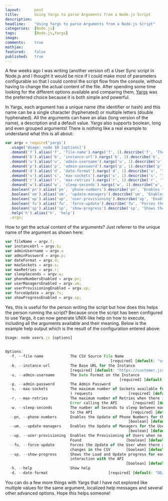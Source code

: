 ```yaml
---
layout:      post
title:       Using Yargs to parse Arguments from a Node.js Script
description: 
headline:    "Using Yargs to parse Arguments from a Node.js Script"
categories:  [Node.js]
tags:        [Node.js,Yargs]
image:       
comments:    true
mathjax:     
featured:    false
published:   true
---
```



A few weeks ago I was writing (another version of) a User Sync script in Node.js and I thought it would be nice if I could make most of parameters configurable so that I could control the script flow from the console, without having to change the actual content of the file. After spending some time looking for the different options available and comparing them, [Yargs](https://github.com/bcoe/yargs) was the preferred choice because it is both simple and powerful. 

In Yargs, each argument has a unique name (the identifier or hash) and this name can be a single character (hyphenated) or multiple letters (double hyphenated). All the arguments can have an alias (long version of the name), a description and a default value. Yargs also supports boolean, long and even grouped arguments! There is nothing like a real example to understand what this is all about:

```javascript
var argv = require('yargs')  
  .usage('Usage: node $0 [options]')  
  .demand('f').alias('f', 'file-name').nargs('f', 1).describe('f', 'The CSV Source File Name').default('f', 'users.csv')  
  .demand('b').alias('b', 'instance-url').nargs('b', 1).describe('b', 'The Base URL for the Instance').default('b', 'https://customer.jiveon.com')  
  .demand('u').alias('u', 'admin-username').nargs('u', 1).describe('u', 'The Admin Username').default('u', 'admin')  
  .demand('p').alias('p', 'admin-password').nargs('p', 1).describe('p', 'The Admin Password')  
  .demand('d').alias('d', 'date-format').nargs('d', 1).describe('u', 'The Date Format on the Instance').default('d', 'DD/MM/YYYY')  
  .demand('s').alias('s', 'max-sockets').nargs('s', 1).describe('s', 'The maximum number of Sockets available for HTTP(S) requests').default('s', 200)  
  .demand('r').alias('r', 'max-retries').nargs('r', 1).describe('r', 'The maximum number of Retries when there is an Error calling the API').default('r', 5)  
  .demand('w').alias('w', 'sleep-seconds').nargs('w', 1).describe('w', 'The number of Seconds to sleep between each request to the API').default('w', 10)  
  .boolean('pn').alias('pn', 'phone-numbers').describe('pn', 'Enables the Update of Phone Numbers for the Users').default('pn', true)  
  .boolean('um').alias('um', 'update-managers').describe('um', 'Enables the Update of Managers for the Users').default('um', true)  
  .boolean('up').alias('up', 'user-provisioning').describe('up', 'Enables the Provisioning of Users when no record is Found').default('up', false)  
  .boolean('fu').alias('fu', 'force-update').describe('fu', 'Forces the Update of the User when there are no changes in the CSV').default('fu', false)  
  .boolean('sp').alias('sp', 'show-progress').describe('sp', 'Shows the Load and Update progress for each interaction with the API').default('sp', false)  
  .help('h').alias('h', 'help')    
  .argv;  
```

How to get the actual content of the arguments? Just referrer to the unique name of the argument as shown here:

```javascript
var fileName = argv.f;  
var instanceUrl = argv.b;   
var adminUsername = argv.u  
var adminPassword = argv.p;  
var dateFormat = argv.d;  
var maxSockets = argv.s;  
var maxRetries = argv.r;  
var sleepSeconds = argv.w;  
var phoneNumbersEnabled = argv.pn;  
var userManagersEnabled = argv.um;  
var userProvisioningEnabled = argv.up;  
var forceUpdate = argv.fu;  
var showProgressEnabled = argv.sp;  
```

Yes, this is useful for the person writing the script but how does this helps the person running the script? Because once the script has been configured to use Yargs, it can now generate UNIX-like help on how to execute, including all the arguments available and their meaning. Below is the example help output which is the result of the configuration entered above:

```javascript
Usage: node users.js [options]  
    
    
Options:  
  -f, --file-name            The CSV Source File Name  
                                               [required] [default: "users.csv"]  
  -b, --instance-url         The Base URL for the Instance  
                             [required] [default: "https://customer.jiveon.com"]  
  -u, --admin-username       The Date Format on the Instance  
                                                   [required] [default: "admin"]  
  -p, --admin-password       The Admin Password                       [required]  
  -s, --max-sockets          The maximum number of Sockets available for HTTP(S  
                             ) requests                [required] [default: 200]  
  -r, --max-retries          The maximum number of Retries when there is an  
                             Error calling the API       [required] [default: 5]  
  -w, --sleep-seconds        The number of Seconds to sleep between each request  
                             to the API                 [required] [default: 10]  
  --pn, --phone-numbers      Enables the Update of Phone Numbers for the Users  
                                                       [boolean] [default: true]  
  --um, --update-managers    Enables the Update of Managers for the Users  
                                                       [boolean] [default: true]  
  --up, --user-provisioning  Enables the Provisioning of Users when no record is  
                             Found                    [boolean] [default: false]  
  --fu, --force-update       Forces the Update of the User when there are no  
                             changes in the CSV       [boolean] [default: false]  
  --sp, --show-progress      Shows the Load and Update progress for each  
                             interaction with the API  
                                                      [boolean] [default: false]  
  -h, --help                 Show help                                 [boolean]  
  -d, --date-format                           [required] [default: "DD/MM/YYYY"]  
```

You can do a few more things with Yargs that I have not explored like multiple values for the same argument, localized help messages and several other advanced options. Hope this helps someone!